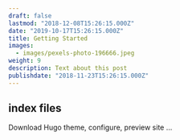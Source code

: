 ```yaml
---
draft: false
lastmod: "2018-12-08T15:26:15.000Z"
date: "2019-10-17T15:26:15.000Z"
title: Getting Started
images:
  - images/pexels-photo-196666.jpeg
weight: 9
description: Text about this post
publishdate: "2018-11-23T15:26:15.000Z"
---
```


## index files

Download Hugo theme, configure, preview site ...
